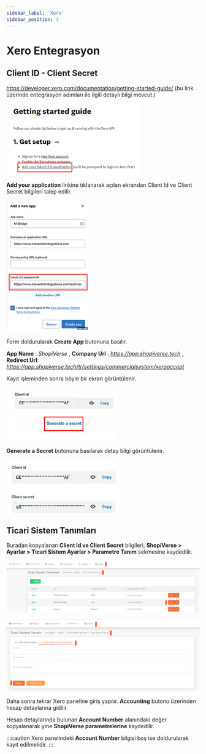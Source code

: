 ```yaml
---
sidebar_label: 'Xero'
sidebar_position: 3
---
```


# Xero Entegrasyon

## Client ID - Client Secret

https://developer.xero.com/documentation/getting-started-guide/  (bu link üzerinde entegrasyon adımları ile ilgili detaylı bilgi mevcut.)

![XeroGet](../commercial-system/img/XeroGet.png)

**Add your application** linkine tıklanarak açılan ekrandan Client Id ve Client Secret bilgileri talep edilir.

![XeroGetCreate](../commercial-system/img/XeroGetcreate.png)

Form doldurularak **Create App** butonuna basılır. 

**App Name** : *ShopiVerse* , **Company Url** : *https://app.shopiverse.tech*  ,  **Redirect Url**: *https://app.shopiverse.tech/tr/settings/commercialsystem/xeroaccept* 

Kayıt işleminden sonra böyle bir ekran görüntülenir.

![XeroGenerate](../commercial-system/img/XeroGenerate.png)

**Generate a Secret** butonuna basılarak detay bilgi görüntülenir.

![XeroClient](../commercial-system/img/Xeroclient.png)

## Ticari Sistem Tanımları

Buradan kopyalanan **Client Id ve Client Secret** bilgileri, **ShopiVerse > Ayarlar > Ticari Sistem Ayarlar > Parametre Tanım** sekmesine kaydedilir.

![XeroEdit](../commercial-system/img/Xeroedit.png)

![XeroEditParameter](../commercial-system/img/XeroeditParamaeter.png)

Daha sonra tekrar Xero paneline giriş yapılır. **Accounting** butonu üzerinden hesap detaylarına gidilir.

Hesap detaylarında bulunan **Account Number** alanındaki değer kopyalanarak yine **ShopiVerse parametrelerine** kaydedilir.

:::caution
Xero panelindeki **Account Number** bilgisi boş ise doldurularak kayıt edilmelidir.
:::



